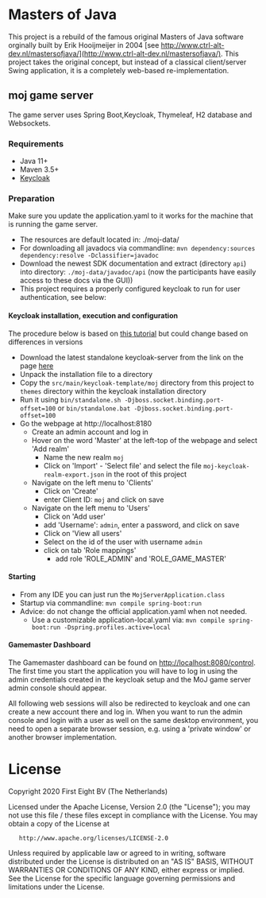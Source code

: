 # Masters of Java

This project is a rebuild of the famous original Masters of Java software orginally built by Erik Hooijmeijer 
in 2004 [see http://www.ctrl-alt-dev.nl/mastersofjava/](http://www.ctrl-alt-dev.nl/mastersofjava/). This project takes the original concept, but instead 
of a classical client/server Swing application, it is a completely web-based re-implementation.

## moj game server

The game server uses Spring Boot,Keycloak, Thymeleaf, H2 database and Websockets.

### Requirements

- Java 11+
- Maven 3.5+
- [Keycloak](www.keycloak.org)

### Preparation

Make sure you update the application.yaml to it works for the machine that is running the game server.  
- The resources are default located in: ./moj-data/
- For downloading all javadocs via commandline: `mvn dependency:sources dependency:resolve -Dclassifier=javadoc`
- Download the newest SDK documentation and extract (directory `api`) into directory: `./moj-data/javadoc/api` (now the participants have easily access to these docs via the GUI))
- This project requires a properly configured keycloak to run for user authentication, see below:

#### Keycloak installation, execution and configuration

The procedure below is based on [this tutorial](https://www.baeldung.com/spring-boot-keycloak) but could change based on differences in versions
- Download the latest standalone keycloak-server from the link on the page [here](https://www.keycloak.org/getting-started/getting-started-zip)
- Unpack the installation file to a directory
- Copy the `src/main/keycloak-template/moj` directory from this project to `themes` directory within the keycloak 
  installation directory 
- Run it using `bin/standalone.sh -Djboss.socket.binding.port-offset=100` or `bin/standalone.bat -Djboss.socket.binding.port-offset=100`
- Go the webpage at http://localhost:8180
   * Create an admin account and log in
   * Hover on the word 'Master' at the left-top of the webpage and select 'Add realm'
        * Name the new realm `moj`
        * Click on 'Import' - 'Select file' and select the file `moj-keycloak-realm-export.json` in the root of this project
   * Navigate on the left menu to 'Clients'
        * Click on 'Create'
        * enter Client ID: `moj` and click on save
   * Navigate on the left menu to 'Users' 
        * Click on 'Add user'
        * add 'Username': `admin`, enter a password, and click on save
        * Click on 'View all users'
        * Select on the id of the user with username `admin`
        * click on tab 'Role mappings'
            * add role 'ROLE_ADMIN' and 'ROLE_GAME_MASTER'
            
#### Starting
- From any IDE you can just run the `MojServerApplication.class`
- Startup via commandline: `mvn compile spring-boot:run`
- Advice: do not change the official application.yaml when not needed. 
    - Use a customizable application-local.yaml via: `mvn compile spring-boot:run -Dspring.profiles.active=local`

#### Gamemaster Dashboard

The Gamemaster dashboard can be found on [http://localhost:8080/control](http://localhost:8080/control). The first time 
you start the application you will have to log in using the admin credentials created in the keycloak setup and the 
MoJ game server admin console should appear. 

All following web sessions will also be redirected to keycloak and one can create a new account there and log in. When 
you want to run the admin console and login with a user as well on the same desktop environment, you need to open a 
separate browser session, e.g. using a 'private window' or another browser implementation.


# License

   Copyright 2020 First Eight BV (The Netherlands)

   Licensed under the Apache License, Version 2.0 (the "License");
   you may not use this file / these files except in compliance with the License.
   You may obtain a copy of the License at

       http://www.apache.org/licenses/LICENSE-2.0

   Unless required by applicable law or agreed to in writing, software
   distributed under the License is distributed on an "AS IS" BASIS,
   WITHOUT WARRANTIES OR CONDITIONS OF ANY KIND, either express or implied.
   See the License for the specific language governing permissions and
   limitations under the License.



